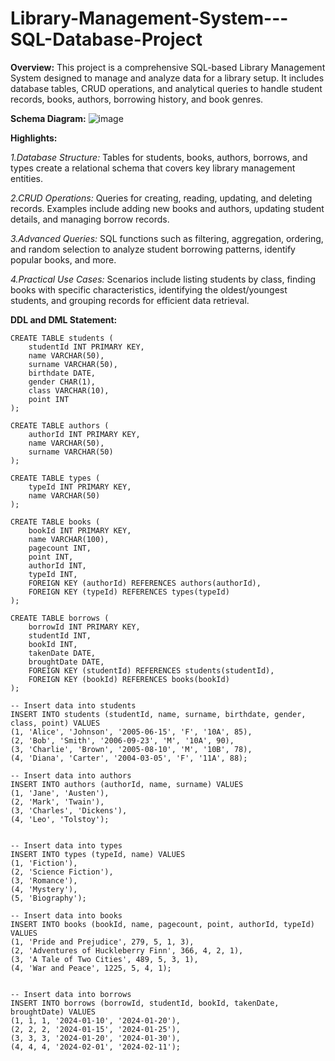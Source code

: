 # Library-Management-System---SQL-Database-Project

__**Overview:**__
This project is a comprehensive SQL-based Library Management System designed to manage and analyze data for a library setup. It includes database tables, CRUD operations, and analytical queries to handle student records, books, authors, borrowing history, and book genres.

**Schema Diagram:**
![image](https://github.com/user-attachments/assets/fb8618a4-97c0-4090-a20e-2ab98ade8d8f)

**Highlights:**

_1.Database Structure:_ Tables for students, books, authors, borrows, and types create a relational schema that covers key library management entities.

_2.CRUD Operations:_ Queries for creating, reading, updating, and deleting records. Examples include adding new books and authors, updating student details, and managing borrow records.

_3.Advanced Queries:_ SQL functions such as filtering, aggregation, ordering, and random selection to analyze student borrowing patterns, identify popular books, and more.

_4.Practical Use Cases:_ Scenarios include listing students by class, finding books with specific characteristics, identifying the oldest/youngest students, and grouping records for efficient data retrieval.

**DDL and DML Statement:**
```
CREATE TABLE students (
    studentId INT PRIMARY KEY,
    name VARCHAR(50),
    surname VARCHAR(50),
    birthdate DATE,
    gender CHAR(1),
    class VARCHAR(10),
    point INT
);

CREATE TABLE authors (
    authorId INT PRIMARY KEY,
    name VARCHAR(50),
    surname VARCHAR(50)
);

CREATE TABLE types (
    typeId INT PRIMARY KEY,
    name VARCHAR(50)
);

CREATE TABLE books (
    bookId INT PRIMARY KEY,
    name VARCHAR(100),
    pagecount INT,
    point INT,
    authorId INT,
    typeId INT,
    FOREIGN KEY (authorId) REFERENCES authors(authorId),
    FOREIGN KEY (typeId) REFERENCES types(typeId)
);

CREATE TABLE borrows (
    borrowId INT PRIMARY KEY,
    studentId INT,
    bookId INT,
    takenDate DATE,
    broughtDate DATE,
    FOREIGN KEY (studentId) REFERENCES students(studentId),
    FOREIGN KEY (bookId) REFERENCES books(bookId)
);

-- Insert data into students
INSERT INTO students (studentId, name, surname, birthdate, gender, class, point) VALUES
(1, 'Alice', 'Johnson', '2005-06-15', 'F', '10A', 85),
(2, 'Bob', 'Smith', '2006-09-23', 'M', '10A', 90),
(3, 'Charlie', 'Brown', '2005-08-10', 'M', '10B', 78),
(4, 'Diana', 'Carter', '2004-03-05', 'F', '11A', 88);

-- Insert data into authors
INSERT INTO authors (authorId, name, surname) VALUES
(1, 'Jane', 'Austen'),
(2, 'Mark', 'Twain'),
(3, 'Charles', 'Dickens'),
(4, 'Leo', 'Tolstoy');


-- Insert data into types
INSERT INTO types (typeId, name) VALUES
(1, 'Fiction'),
(2, 'Science Fiction'),
(3, 'Romance'),
(4, 'Mystery'),
(5, 'Biography');

-- Insert data into books
INSERT INTO books (bookId, name, pagecount, point, authorId, typeId) VALUES
(1, 'Pride and Prejudice', 279, 5, 1, 3),
(2, 'Adventures of Huckleberry Finn', 366, 4, 2, 1),
(3, 'A Tale of Two Cities', 489, 5, 3, 1),
(4, 'War and Peace', 1225, 5, 4, 1);


-- Insert data into borrows
INSERT INTO borrows (borrowId, studentId, bookId, takenDate, broughtDate) VALUES
(1, 1, 1, '2024-01-10', '2024-01-20'),
(2, 2, 2, '2024-01-15', '2024-01-25'),
(3, 3, 3, '2024-01-20', '2024-01-30'),
(4, 4, 4, '2024-02-01', '2024-02-11');
```
